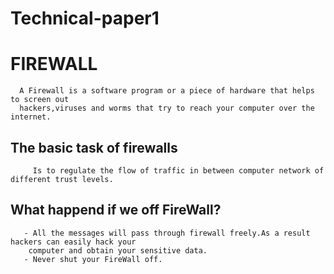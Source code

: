 # Technical-paper1

# FIREWALL
      A Firewall is a software program or a piece of hardware that helps to screen out 
      hackers,viruses and worms that try to reach your computer over the internet.
## The basic task of firewalls
         Is to regulate the flow of traffic in between computer network of different trust levels.
 ## What happend if we off FireWall?
       - All the messages will pass through firewall freely.As a result hackers can easily hack your
        computer and obtain your sensitive data.
       - Never shut your FireWall off.
        
          
